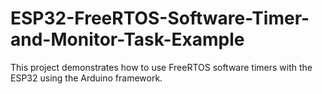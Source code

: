 # ESP32-FreeRTOS-Software-Timer-and-Monitor-Task-Example
This project demonstrates how to use FreeRTOS software timers with the ESP32 using the Arduino framework. 
